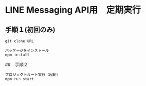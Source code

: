 # LINE Messaging API用　定期実行
## 手順１(初回のみ)
```
git clone URL
```
```
パッケージをインストール
npm install
```
##　手順２
```
プロジェクトルート実行（起動）
npm run start
```

